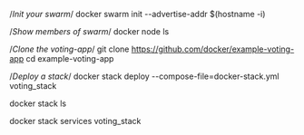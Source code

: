 /*Init your swarm*/
docker swarm init --advertise-addr $(hostname -i)

/*Show members of swarm*/
docker node ls

/*Clone the voting-app*/
git clone https://github.com/docker/example-voting-app
cd example-voting-app

/*Deploy a stack*/
docker stack deploy --compose-file=docker-stack.yml voting_stack

docker stack ls

docker stack services voting_stack